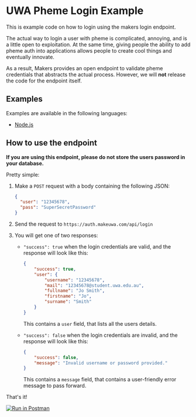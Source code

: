 # UWA Pheme Login Example
This is example code on how to login using the makers login endpoint.

The actual way to login a user with pheme is complicated, annoying, and is a little open to exploitation. 
At the same time, giving people the ability to add pheme auth into applications allows people to create
cool things and eventually innovate.

As a result, Makers provides an open endpoint to validate pheme credentials that abstracts the actual process. 
However, we will **not** release the code for the endpoint itself.

## Examples

Examples are available in the following languages:

- [Node.js](./examples/node/)

## How to use the endpoint

**If you are using this endpoint, please do not store the users password in your database.**

Pretty simple:

1. Make a `POST` request with a body containing the following JSON:
    ```json
    {
      "user": "12345678",
      "pass": "SuperSecretPassword"
    }
    ```
2. Send the request to `https://auth.makeuwa.com/api/login`

3. You will get one of two responses:

   - `"success": true` when the login credentials are valid, and the response will look like this:
        ```json
        {
            "success": true,
            "user": {
                "username": "12345678",
                "mail": "12345678@student.uwa.edu.au",
                "fullname": "Jo Smith",
                "firstname": "Jo",
                "surname": "Smith"
            }
        }
        ```
        This contains a `user` field, that lists all the users details.
        
   - `"success": false` when the login credentials are invalid, and the response will look like this:
        ```json
        {
            "success": false,
            "message": "Invalid username or password provided."
        }
        ```
        This contains a `message` field, that contains a user-friendly error message to pass forward.
        
That's it!


[![Run in Postman](https://run.pstmn.io/button.svg)](https://app.getpostman.com/run-collection/a4b924ff31c6aec3b62c)